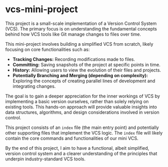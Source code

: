 # vcs-mini-project

This project is a small-scale implementation of a Version Control System (VCS). The primary focus is on understanding the fundamental concepts behind how VCS tools like Git manage changes to files over time.

This mini-project involves building a simplified VCS from scratch, likely focusing on core functionalities such as:

* **Tracking Changes:** Recording modifications made to files.
* **Committing:** Saving snapshots of the project at specific points in time.
* **History:** Allowing users to view the evolution of their files and projects.
* **Potentially Branching and Merging (depending on complexity):** Exploring the concepts of creating parallel lines of development and integrating changes.

The goal is to gain a deeper appreciation for the inner workings of VCS by implementing a basic version ourselves, rather than solely relying on existing tools. This hands-on approach will provide valuable insights into data structures, algorithms, and design considerations involved in version control.

This project consists of an `index` file (the main entry point) and potentially other supporting files that implement the VCS logic. The `index` file will likely contain the core commands and functionalities of our mini VCS.

By the end of this project, I aim to have a functional, albeit simplified, version control system and a clearer understanding of the principles that underpin industry-standard VCS tools.